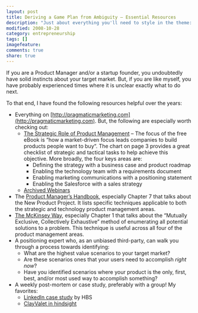```yaml
---
layout: post
title: Deriving a Game Plan from Ambiguity – Essential Resources
description: "Just about everything you'll need to style in the theme: headings, paragraphs, blockquotes, tables, code blocks, and more."
modified: 2008-10-28
category: entrepreneurship
tags: []
imagefeature:
comments: true
share: true
---
```

If you are a Product Manager and/or a startup founder, you undoubtedly have solid instincts about your target market.  But, if you are like myself, you have probably experienced times where it is unclear exactly what to do next.  

To that end, I have found the following resources helpful over the years:

- Everything on [http://pragmaticmarketing.com](http://pragmaticmarketing.com).  But, the following are especially worth checking out:
  - [The Strategic Role of Product Management](http://www.pragmaticmarketing.com/strategic-role-of-product-management) – The focus of the free eBook is “how a market-driven focus leads companies to build products people want to buy“.  The chart on page 3 provides a great checklist of strategic and tactical tasks to help achieve this objective.  More broadly, the four keys areas are:
    - Defining the strategy with a business case and product roadmap
    - Enabling the technology team with a requirements document
    - Enabling marketing communications with a positioning statement
    - Enabling the Salesforce with a sales strategy
  - [Archived Webinars](http://www.pragmaticmarketing.com/resources/archived-webinars)
- The [Product Manager’s Handbook](http://www.amazon.com/Product-Managers-Handbook-3E/dp/0071459383), especially Chapter 7 that talks about the New Product Project.  It lists specific techniques applicable to both the strategic and technology product management areas.
- [The McKinsey Way](http://www.amazon.com/McKinsey-Way-Ethan-M-Rasiel/dp/0070534489), especially Chapter 1 that talks about the “Mutually Exclusive, Collectively Exhaustive” method of enumerating all potential solutions to a problem.  This technique is useful across all four of the product management areas.
- A positioning expert who, as an unbiased third-party, can walk you through a process towards identifying:
  - What are the highest value scenarios to your target market?
  - Are these scenarios ones that your users need to accomplish *right now*?
  - Have you identified scenarios where your product is the only, first, best, and/or most used way to accomplish something?
- A weekly post-mortem or case study, preferably with a group!  My favorites:
  - [LinkedIn case study](https://hbr.org/product/linkedin-a/707406-PDF-ENG) by HBS
  - [ClayValet in hindsight](http://www.seregine.com/mikhail/2008/10/27/clayvalet-in-hindsight/)